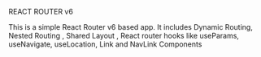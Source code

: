 REACT ROUTER v6

This is a simple React Router v6 based app. It includes Dynamic Routing, Nested Routing , Shared Layout , React router hooks like useParams, useNavigate, useLocation, Link and NavLink Components
